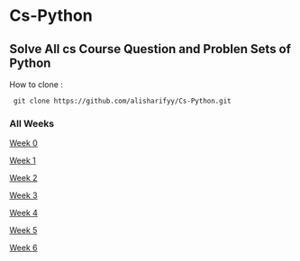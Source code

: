 # Cs-Python
## Solve All cs Course Question and Problen Sets of Python

How to clone :
     
     git clone https://github.com/alisharifyy/Cs-Python.git
     
### All Weeks 
<a href='./week-0' >Week 0</a>

<a href='./week-1' >Week 1</a>

<a href='./week-2' >Week 2</a>

<a href='./week-3' >Week 3</a>

<a href='./week-4' >Week 4</a>

<a href='./week-5' >Week 5</a>


<a href='./week-6' >Week 6</a>
